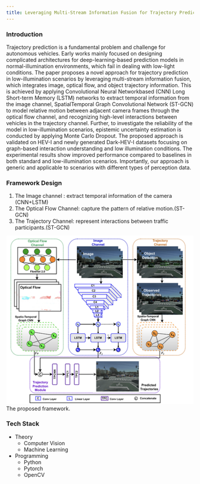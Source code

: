 ```yaml
---
title: Leveraging Multi-Stream Information Fusion for Trajectory Prediction (2022.7-2023.11)
---
```


### Introduction

Trajectory prediction is a fundamental problem and
challenge for autonomous vehicles. Early works mainly focused
on designing complicated architectures for deep-learning-based
prediction models in normal-illumination environments, which
fail in dealing with low-light conditions. The paper proposes
a novel approach for trajectory prediction in low-illumination
scenarios by leveraging multi-stream information fusion, which
integrates image, optical flow, and object trajectory information.
This is achieved by applying Convolutional Neural Networkbased (CNN) Long Short-term Memory (LSTM) networks to
extract temporal information from the image channel, SpatialTemporal Graph Convolutional Network (ST-GCN) to model relative motion between adjacent camera frames through the optical
flow channel, and recognizing high-level interactions between
vehicles in the trajectory channel. Further, to investigate the
reliability of the model in low-illumination scenarios, epistemic
uncertainty estimation is conducted by applying Monte Carlo
Dropout. The proposed approach is validated on HEV-I and
newly generated Dark-HEV-I datasets focusing on graph-based
interaction understanding and low illumination conditions. The
experimental results show improved performance compared to
baselines in both standard and low-illumination scenarios. Importantly, our approach is generic and applicable to scenarios with
different types of perception data. 

### Framework Design

1. The Image channel : extract temporal information of the
camera (CNN+LSTM)
2. The Optical Flow Channel: capture the pattern of relative motion.(ST-GCN)
3. The Trajectory Channel: represent interactions between traffic participants.(ST-GCN)

[//]: # (![framwork]&#40;https://github.com/TommyGong08/tommygong08.github.io/blob/main/_includes/img/0_Multi_Stream.png&#41;)

<div class="card mb-3">
    <img class="card-img-top" src="https://raw.githubusercontent.com/TommyGong08/tommygong08.github.io/main/_includes/img/0_Multi_Stream.png"/>
    <div class="card-body bg-light">
        <div class="card-text">
            The proposed framework.
        </div>
    </div>
</div>


### Tech Stack
- Theory
  - Computer Vision
  - Machine Learning
- Programming
  - Python
  - Pytorch
  - OpenCV






